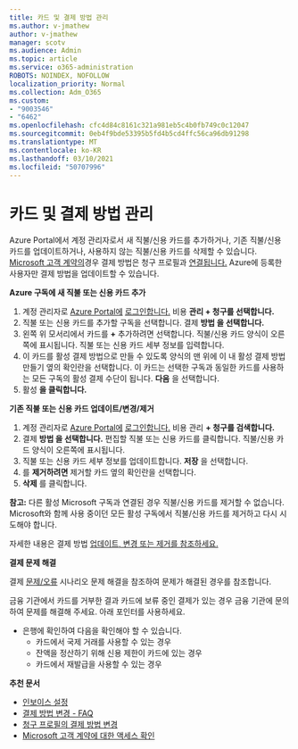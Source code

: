 ```yaml
---
title: 카드 및 결제 방법 관리
ms.author: v-jmathew
author: v-jmathew
manager: scotv
ms.audience: Admin
ms.topic: article
ms.service: o365-administration
ROBOTS: NOINDEX, NOFOLLOW
localization_priority: Normal
ms.collection: Adm_O365
ms.custom:
- "9003546"
- "6462"
ms.openlocfilehash: cfc4d84c8161c321a981eb5c4b0fb749c0c12047
ms.sourcegitcommit: 0eb4f9bde53395b5fd4b5cd4ffc56ca96db91298
ms.translationtype: MT
ms.contentlocale: ko-KR
ms.lasthandoff: 03/10/2021
ms.locfileid: "50707996"
---
```

# <a name="manage-card-and-payment-method"></a>카드 및 결제 방법 관리

Azure Portal에서 계정 관리자로서 새 직불/신용 카드를 추가하거나, 기존 직불/신용 카드를 업데이트하거나, 사용하지 않는 직불/신용 카드를 삭제할 수 있습니다. [Microsoft 고객 계약의](https://docs.microsoft.com/azure/billing/billing-how-to-change-credit-card?WT.mc_id=Portal-Microsoft_Azure_Support#check-access-to-a-microsoft-customer-agreement)경우 결제 방법은 청구 프로필과 [연결됩니다.](https://docs.microsoft.com/azure/billing/billing-how-to-change-credit-card?WT.mc_id=Portal-Microsoft_Azure_Support#change-payment-method-for-a-billing-profile) Azure에 등록한 사용자만 결제 방법을 업데이트할 수 있습니다.

**Azure 구독에 새 직불 또는 신용 카드 추가**

1. 계정 관리자로 [Azure Portal에](https://ms.portal.azure.com/) [로그인합니다.](https://docs.microsoft.com/azure/cost-management-billing/manage/billing-subscription-transfer?WT.mc_id=Portal-Microsoft_Azure_Support#whoisaa) 비용 **관리 + 청구를 선택합니다.**
2. 직불 또는 신용 카드를 추가할 구독을 선택합니다. 결제 **방법 을 선택합니다.**
3. 왼쪽 위 모서리에서 카드를 **+** 추가하려면 선택합니다. 직불/신용 카드 양식이 오른쪽에 표시됩니다. 직불 또는 신용 카드 세부 정보를 입력합니다.
4. 이 카드를 활성 결제 방법으로 만들 수  있도록 양식의 맨 위에 이 내 활성 결제 방법 만들기 옆의 확인란을 선택합니다. 이 카드는 선택한 구독과 동일한 카드를 사용하는 모든 구독의 활성 결제 수단이 됩니다. **다음** 을 선택합니다.
5. 활성 **을 클릭합니다.** 
 
**기존 직불 또는 신용 카드 업데이트/변경/제거**

1.  계정 관리자로 [Azure Portal에](https://portal.azure.com/) [로그인합니다.](https://docs.microsoft.com/azure/billing/billing-subscription-transfer?WT.mc_id=Portal-Microsoft_Azure_Support#whoisaa) 비용 관리 **+ 청구를 검색합니다.**
2.  결제 **방법 을 선택합니다.** 편집할 직불 또는 신용 카드를 클릭합니다. 직불/신용 카드 양식이 오른쪽에 표시됩니다.
3.  직불 또는 신용 카드 세부 정보를 업데이트합니다. **저장** 을 선택합니다.
4.  를 **제거하려면** 제거할 카드 옆의 확인란을 선택합니다.
5.  **삭제** 를 클릭합니다.

**참고:** 다른 활성 Microsoft 구독과 연결된 경우 직불/신용 카드를 제거할 수 없습니다. Microsoft와 함께 사용 중이던 모든 활성 구독에서 직불/신용 카드를 제거하고 다시 시도해야 합니다.

자세한 내용은 결제 방법 [업데이트, 변경 또는 제거를 참조하세요.](https://docs.microsoft.com/azure/billing/billing-how-to-change-credit-card?WT.mc_id=Portal-Microsoft_Azure_Support)

**결제 문제 해결**

결제 [문제/오류](https://docs.microsoft.com/azure/cost-management-billing/manage/billing-troubleshoot-azure-payment-issues) 시나리오 문제 해결을 참조하여 문제가 해결된 경우를 참조합니다.

금융 기관에서 카드를 거부한 결과 카드에 보류 중인 결제가 있는 경우 금융  기관에 문의하여 문제를 해결해 주세요. 아래 포인터를 사용하세요.

- 은행에 확인하여 다음을 확인해야 할 수 있습니다. 
    - 카드에서 국제 거래를 사용할 수 있는 경우
    - 잔액을 정산하기 위해 신용 제한이 카드에 있는 경우
    - 카드에서 재발급을 사용할 수 있는 경우

**추천 문서**

- [인보이스 설정](https://docs.microsoft.com/azure/cost-management-billing/manage/pay-by-invoice)
- [결제 방법 변경 - FAQ](https://docs.microsoft.com/azure/cost-management-billing/manage/change-credit-card?WT.mc_id=Portal-Microsoft_Azure_Support#frequently-asked-questions)
- [청구 프로필의 결제 방법 변경](https://docs.microsoft.com/azure/cost-management-billing/manage/change-credit-card?WT.mc_id=Portal-Microsoft_Azure_Support#change-payment-method-for-a-billing-profile)
- [Microsoft 고객 계약에 대한 액세스 확인](https://docs.microsoft.com/azure/cost-management-billing/manage/change-credit-card?WT.mc_id=Portal-Microsoft_Azure_Support#check-access-to-a-microsoft-customer-agreement)
